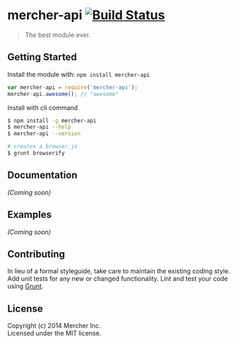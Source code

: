 # mercher-api [![Build Status](https://secure.travis-ci.org/mercher-inc/mercher-api.png?branch=master)](http://travis-ci.org/mercher-inc/mercher-api)

> The best module ever.


## Getting Started

Install the module with: `npm install mercher-api`

```js
var mercher-api = require('mercher-api');
mercher-api.awesome(); // "awesome"
```

Install with cli command

```sh
$ npm install -g mercher-api
$ mercher-api --help
$ mercher-api --version
```


```sh
# creates a browser.js
$ grunt browserify
```



## Documentation

_(Coming soon)_


## Examples

_(Coming soon)_


## Contributing

In lieu of a formal styleguide, take care to maintain the existing coding style. Add unit tests for any new or changed functionality. Lint and test your code using [Grunt](http://gruntjs.com).


## License

Copyright (c) 2014 Mercher Inc.  
Licensed under the MIT license.
